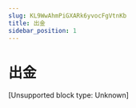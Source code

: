 ```yaml
---
slug: KL9WwAhmPiGXARk6yvocFgVtnKb
title: 出金
sidebar_position: 1
---
```



# 出金


[Unsupported block type: Unknown]


